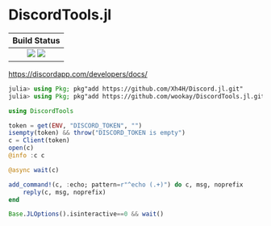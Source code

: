 # DiscordTools.jl

|  **Build Status**                                                |
|:----------------------------------------------------------------:|
|  [![][travis-img]][travis-url]  [![][codecov-img]][codecov-url]  |


https://discordapp.com/developers/docs/

```julia
julia> using Pkg; pkg"add https://github.com/Xh4H/Discord.jl.git"
julia> using Pkg; pkg"add https://github.com/wookay/DiscordTools.jl.git"
```

```julia
using DiscordTools

token = get(ENV, "DISCORD_TOKEN", "")
isempty(token) && throw("DISCORD_TOKEN is empty")
c = Client(token)
open(c)
@info :c c

@async wait(c)

add_command!(c, :echo; pattern=r"^echo (.+)") do c, msg, noprefix
    reply(c, msg, noprefix)
end

Base.JLOptions().isinteractive==0 && wait()
```


[travis-img]: https://api.travis-ci.org/wookay/DiscordTools.jl.svg?branch=master
[travis-url]: https://travis-ci.org/wookay/DiscordTools.jl

[codecov-img]: https://codecov.io/gh/wookay/DiscordTools.jl/branch/master/graph/badge.svg
[codecov-url]: https://codecov.io/gh/wookay/DiscordTools.jl/branch/master
